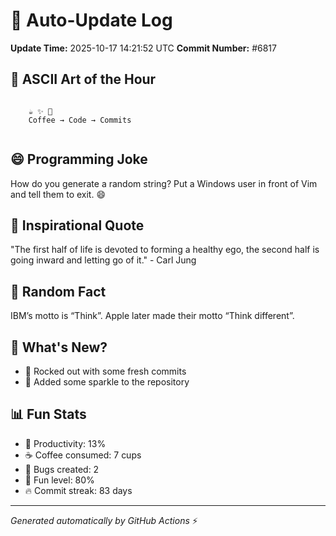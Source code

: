 # 🤖 Auto-Update Log
**Update Time:** 2025-10-17 14:21:52 UTC
**Commit Number:** #6817

## 🎨 ASCII Art of the Hour
```

    ☕ ✨ 🚀
    Coffee → Code → Commits
        
```

## 😄 Programming Joke
How do you generate a random string? Put a Windows user in front of Vim and tell them to exit. 😄

## 💭 Inspirational Quote
"The first half of life is devoted to forming a healthy ego, the second half is going inward and letting go of it." - Carl Jung

## 🧠 Random Fact
IBM’s motto is “Think”. Apple later made their motto “Think different”.

## 📝 What's New?
- 🎸 Rocked out with some fresh commits
- 🌟 Added some sparkle to the repository

## 📊 Fun Stats
- 🎯 Productivity: 13%
- ☕ Coffee consumed: 7 cups
- 🐛 Bugs created: 2
- 🎉 Fun level: 80%
- 🔥 Commit streak: 83 days

---
*Generated automatically by GitHub Actions* ⚡
